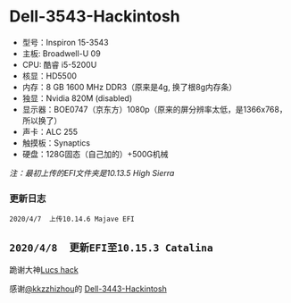 # Dell-3543-Hackintosh
+ 型号：Inspiron 15-3543
+ 主板: Broadwell-U 09
+ CPU: 酷睿 i5-5200U
+ 核显：HD5500
+ 内存：8 GB 1600 MHz DDR3（原来是4g, 换了根8g内存条）
+ 独显：Nvidia 820M (disabled)
+ 显示器：BOE0747（京东方）1080p（原来的屏分辨率太低，是1366x768，所以换了）
+ 声卡：ALC 255
+ 触摸板：Synaptics
+ 硬盘：128G固态（自己加的）+500G机械

*注：最初上传的EFI文件夹是10.13.5 High Sierra*

### 更新日志
`2020/4/7  上传10.14.6 Majave EFI`

`2020/4/8  更新EFI至10.15.3 Catalina`
----------------
跪谢大神[Lucs hack](https://www.youtube.com/channel/UC6MjNzghHjTRD8dHgOBlkBA)

感谢[@kkzzhizhou](https://github.com/kkzzhizhou)的 [Dell-3443-Hackintosh](https://github.com/kkzzhizhou/Dell-3443-Hackintosh)
